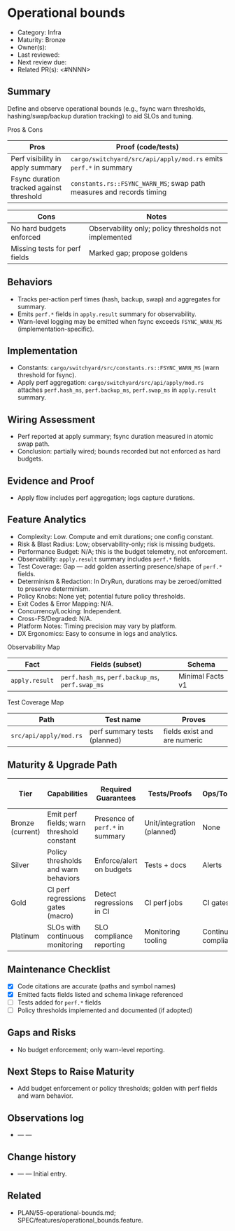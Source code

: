 # Operational bounds

- Category: Infra
- Maturity: Bronze
- Owner(s): <owner>
- Last reviewed: <YYYY-MM-DD>
- Next review due: <YYYY-MM-DD>
- Related PR(s): <#NNNN>

## Summary

Define and observe operational bounds (e.g., fsync warn thresholds, hashing/swap/backup duration tracking) to aid SLOs and tuning.

Pros & Cons

| Pros | Proof (code/tests) |
| --- | --- |
| Perf visibility in apply summary | `cargo/switchyard/src/api/apply/mod.rs` emits `perf.*` in summary |
| Fsync duration tracked against threshold | `constants.rs::FSYNC_WARN_MS`; swap path measures and records timing |

| Cons | Notes |
| --- | --- |
| No hard budgets enforced | Observability only; policy thresholds not implemented |
| Missing tests for perf fields | Marked gap; propose goldens |

## Behaviors

- Tracks per-action perf times (hash, backup, swap) and aggregates for summary.
- Emits `perf.*` fields in `apply.result` summary for observability.
- Warn-level logging may be emitted when fsync exceeds `FSYNC_WARN_MS` (implementation-specific).

## Implementation

- Constants: `cargo/switchyard/src/constants.rs::FSYNC_WARN_MS` (warn threshold for fsync).
- Apply perf aggregation: `cargo/switchyard/src/api/apply/mod.rs` attaches `perf.hash_ms`, `perf.backup_ms`, `perf.swap_ms` in `apply.result` summary.

## Wiring Assessment

- Perf reported at apply summary; fsync duration measured in atomic swap path.
- Conclusion: partially wired; bounds recorded but not enforced as hard budgets.

## Evidence and Proof

- Apply flow includes perf aggregation; logs capture durations.

## Feature Analytics

- Complexity: Low. Compute and emit durations; one config constant.
- Risk & Blast Radius: Low; observability-only; risk is missing budgets.
- Performance Budget: N/A; this is the budget telemetry, not enforcement.
- Observability: `apply.result` summary includes `perf.*` fields.
- Test Coverage: Gap — add golden asserting presence/shape of `perf.*` fields.
- Determinism & Redaction: In DryRun, durations may be zeroed/omitted to preserve determinism.
- Policy Knobs: None yet; potential future policy thresholds.
- Exit Codes & Error Mapping: N/A.
- Concurrency/Locking: Independent.
- Cross-FS/Degraded: N/A.
- Platform Notes: Timing precision may vary by platform.
- DX Ergonomics: Easy to consume in logs and analytics.

Observability Map

| Fact | Fields (subset) | Schema |
| --- | --- | --- |
| `apply.result` | `perf.hash_ms`, `perf.backup_ms`, `perf.swap_ms` | Minimal Facts v1 |

Test Coverage Map

| Path | Test name | Proves |
| --- | --- | --- |
| `src/api/apply/mod.rs` | perf summary tests (planned) | fields exist and are numeric |

## Maturity & Upgrade Path

| Tier | Capabilities | Required Guarantees | Tests/Proofs | Ops/Tooling | Relationship to Previous Tier |
| --- | --- | --- | --- | --- | --- |
| Bronze (current) | Emit perf fields; warn threshold constant | Presence of `perf.*` in summary | Unit/integration (planned) | None | Additive |
| Silver | Policy thresholds and warn behaviors | Enforce/alert on budgets | Tests + docs | Alerts | Additive |
| Gold | CI perf regressions gates (macro) | Detect regressions in CI | CI perf jobs | CI gates | Additive |
| Platinum | SLOs with continuous monitoring | SLO compliance reporting | Monitoring tooling | Continuous compliance | Additive |

## Maintenance Checklist

- [x] Code citations are accurate (paths and symbol names)
- [x] Emitted facts fields listed and schema linkage referenced
- [ ] Tests added for `perf.*` fields
- [ ] Policy thresholds implemented and documented (if adopted)
## Gaps and Risks

- No budget enforcement; only warn-level reporting.

## Next Steps to Raise Maturity

- Add budget enforcement or policy thresholds; golden with perf fields and warn behavior.

## Observations log

- <YYYY-MM-DD> — <author> — <note>

## Change history

- <YYYY-MM-DD> — <author> — Initial entry.

## Related

- PLAN/55-operational-bounds.md; SPEC/features/operational_bounds.feature.
